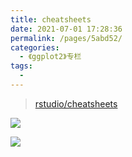```yaml
---
title: cheatsheets
date: 2021-07-01 17:28:36
permalink: /pages/5abd52/
categories:
  - 《ggplot2》专栏
tags:
  - 
---
```


> [rstudio/cheatsheets](https://cdn.jsdelivr.net/gh/rstudio/cheatsheets/data-visualization-2.1.pdf)

![](https://cdn.jsdelivr.net/gh/nkbaim/pics//blog/data-visualization-2.1_1.jpg)

![](https://cdn.jsdelivr.net/gh/nkbaim/pics//blog/data-visualization-2.1_2.jpg)
